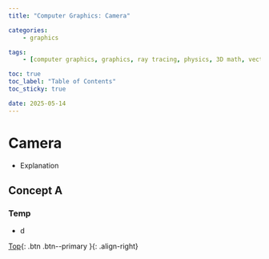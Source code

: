 ```yaml
---
title: "Computer Graphics: Camera"

categories:
    - graphics

tags:
    - [computer graphics, graphics, ray tracing, physics, 3D math, vector, matrix, linear algebra]

toc: true
toc_label: "Table of Contents"
toc_sticky: true

date: 2025-05-14
---
```


# Camera
- Explanation

## Concept A

### Temp
- d


[Top](#){: .btn .btn--primary }{: .align-right}